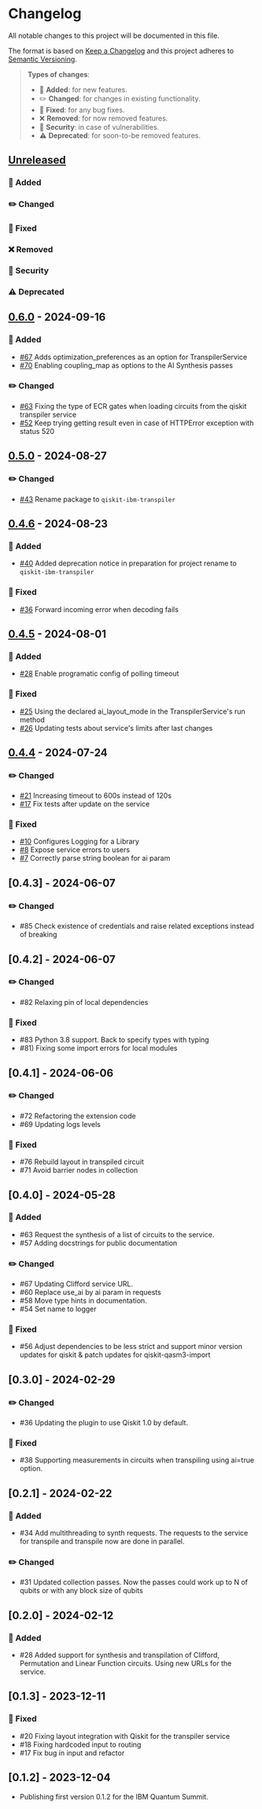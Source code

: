 # Changelog

All notable changes to this project will be documented in this file.

The format is based on [Keep a Changelog](http://keepachangelog.com/en/1.0.0/)
and this project adheres to [Semantic Versioning](http://semver.org/spec/v2.0.0.html).

> **Types of changes**:
>
> - 🎉 **Added**: for new features.
> - ✏️ **Changed**: for changes in existing functionality.
> - 🐛 **Fixed**: for any bug fixes.
> - ❌ **Removed**: for now removed features.
> - 👾 **Security**: in case of vulnerabilities.
> - ⚠️ **Deprecated**: for soon-to-be removed features.

## [Unreleased]

### 🎉 Added

### ✏️ Changed

### 🐛 Fixed

### ❌ Removed

### 👾 Security

### ⚠️ Deprecated

## [0.6.0] - 2024-09-16

### 🎉 Added

- [#67](https://github.com/Qiskit/qiskit-ibm-transpiler/pull/67) Adds optimization_preferences as an option for TranspilerService
- [#70](https://github.com/Qiskit/qiskit-ibm-transpiler/pull/70) Enabling coupling_map as options to the AI Synthesis passes

### ✏️ Changed

- [#63](https://github.com/Qiskit/qiskit-ibm-transpiler/pull/63) Fixing the type of ECR gates when loading circuits from the qiskit transpiler service
- [#52](https://github.com/Qiskit/qiskit-ibm-transpiler/pull/52) Keep trying getting result even in case of HTTPError exception with status 520

## [0.5.0] - 2024-08-27

### ✏️ Changed

- [#43](https://github.com/Qiskit/qiskit-ibm-transpiler/pull/43) Rename package to `qiskit-ibm-transpiler`

## [0.4.6] - 2024-08-23

### 🎉 Added

- [#40](https://github.com/Qiskit/qiskit-ibm-transpiler/pull/40) Added deprecation notice in preparation for project rename to `qiskit-ibm-transpiler`

### 🐛 Fixed

- [#36](https://github.com/Qiskit/qiskit-ibm-transpiler/pull/36) Forward incoming error when decoding fails

## [0.4.5] - 2024-08-01

### 🎉 Added

- [#28](https://github.com/Qiskit/qiskit-ibm-transpiler/pull/28) Enable programatic config of polling timeout

### 🐛 Fixed

- [#25](https://github.com/Qiskit/qiskit-ibm-transpiler/pull/25) Using the declared ai_layout_mode in the TranspilerService's run method
- [#26](https://github.com/Qiskit/qiskit-ibm-transpiler/pull/26) Updating tests about service's limits after last changes

## [0.4.4] - 2024-07-24

### ✏️ Changed

- [#21](https://github.com/Qiskit/qiskit-ibm-transpiler/pull/21) Increasing timeout to 600s instead of 120s
- [#17](https://github.com/Qiskit/qiskit-ibm-transpiler/pull/17) Fix tests after update on the service

### 🐛 Fixed

- [#10](https://github.com/Qiskit/qiskit-ibm-transpiler/pull/10) Configures Logging for a Library
- [#8](https://github.com/Qiskit/qiskit-ibm-transpiler/pull/8) Expose service errors to users
- [#7](https://github.com/Qiskit/qiskit-ibm-transpiler/pull/7) Correctly parse string boolean for ai param

## [0.4.3] - 2024-06-07

### ✏️ Changed

- #85 Check existence of credentials and raise related exceptions instead of breaking

## [0.4.2] - 2024-06-07

### ✏️ Changed

- #82 Relaxing pin of local dependencies

### 🐛 Fixed

- #83 Python 3.8 support. Back to specify types with typing
- #81) Fixing some import errors for local modules

## [0.4.1] - 2024-06-06

### ✏️ Changed

- #72 Refactoring the extension code
- #69 Updating logs levels

### 🐛 Fixed

- #76 Rebuild layout in transpiled circuit
- #71 Avoid barrier nodes in collection

## [0.4.0] - 2024-05-28

### 🎉 Added

- #63 Request the synthesis of a list of circuits to the service.
- #57 Adding docstrings for public documentation

### ✏️ Changed

- #67 Updating Clifford service URL.
- #60 Replace use_ai by ai param in requests
- #58 Move type hints in documentation.
- #54 Set name to logger

### 🐛 Fixed

- #56 Adjust dependencies to be less strict and support minor version updates for qiskit & patch updates for qiskit-qasm3-import

## [0.3.0] - 2024-02-29

### ✏️ Changed

- #36 Updating the plugin to use Qiskit 1.0 by default.

### 🐛 Fixed

- #38 Supporting measurements in circuits when transpiling using ai=true option.

## [0.2.1] - 2024-02-22

### 🎉 Added

- #34 Add multithreading to synth requests. The requests  to the service for transpile and transpile now are done in parallel.

### ✏️ Changed

- #31 Updated collection passes. Now the passes could work up to N of qubits or with any block size of qubits

## [0.2.0] - 2024-02-12

### 🎉 Added

- #28 Added support for synthesis and transpilation of Clifford, Permutation and Linear Function circuits. Using new URLs for the service.

## [0.1.3] - 2023-12-11

### 🐛 Fixed

- #20 Fixing layout integration with Qiskit for the transpiler service
- #18 Fixing hardcoded input to routing
- #17 Fix bug in input and refactor

## [0.1.2] - 2023-12-04

- Publishing first version 0.1.2 for the IBM Quantum Summit.

[Unreleased]: https://github.com/Qiskit/qiskit-ibm-transpiler/compare/0.6.0...main
[0.6.0]: https://github.com/Qiskit/qiskit-ibm-transpiler/compare/0.5.0...0.6.0
[0.5.0]: https://github.com/Qiskit/qiskit-ibm-transpiler/compare/0.4.6...0.5.0
[0.4.6]: https://github.com/Qiskit/qiskit-ibm-transpiler/compare/0.4.5...0.4.6
[0.4.5]: https://github.com/Qiskit/qiskit-ibm-transpiler/compare/0.4.4...0.4.5
[0.4.4]: https://github.com/Qiskit/qiskit-ibm-transpiler/compare/0.4.3...0.4.4
